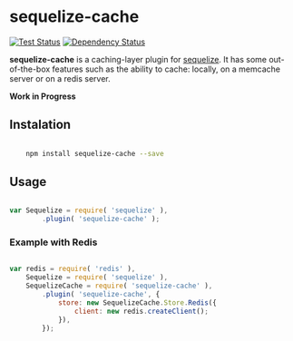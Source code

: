 # sequelize-cache

[![Test Status](http://strider.findhit.com/findhit/sequelize-cache/badge)](http://strider.findhit.com/findhit/sequelize-cache) [![Dependency Status](https://david-dm.org/findhit/sequelize-cache.svg)](https://david-dm.org/findhit/sequelize-cache)

**sequelize-cache** is a caching-layer plugin for [sequelize](https://github.com/sequelize/sequelize).
It has some out-of-the-box features such as the ability to cache: locally, on a memcache server or on a redis server.

**Work in Progress**

Instalation
-----------

```bash

	npm install sequelize-cache --save

```

Usage
-----

```js

var Sequelize = require( 'sequelize' ),
        .plugin( 'sequelize-cache' );

```

### Example with Redis

```js

var redis = require( 'redis' ),
    Sequelize = require( 'sequelize' ),
    SequelizeCache = require( 'sequelize-cache' ),
        .plugin( 'sequelize-cache', {
            store: new SequelizeCache.Store.Redis({
                client: new redis.createClient();
            }),
        });

```
